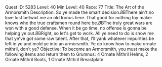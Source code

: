 Quest ID: 5283
Level: 40
Min Level: 40
Race: 77
Title: The Art of the Armorsmith
Description: So ye made the smart decision.$B$BThere ain't no love lost betwixt me an old Ironus here. That good for nothing toy maker knows who the true craftsmen round here be.$B$BThe truly great wars are won with a good defense. When it be go time, no offense is gonna be helping ye out.$B$BRight, so let's get to work. All ye need to do is show me that ye've got some raw talent. After that, I'll yank whatever impurities be left in ye and mold ye into an armorsmith. Ye do know how to make ornate mithril, don't ye?
Objective: To become an Armorsmith, you must make the following items and return them to Grumnus: 4 Ornate Mithril Helms, 2 Ornate Mithril Boots, 1 Ornate Mithril Breastplate.
